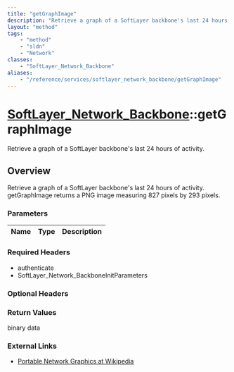 ```yaml
---
title: "getGraphImage"
description: "Retrieve a graph of a SoftLayer backbone's last 24 hours of activity. getGraphImage returns a PNG image measuring 827 pi... "
layout: "method"
tags:
    - "method"
    - "sldn"
    - "Network"
classes:
    - "SoftLayer_Network_Backbone"
aliases:
    - "/reference/services/softlayer_network_backbone/getGraphImage"
---
```

# [SoftLayer_Network_Backbone](/reference/services/SoftLayer_Network_Backbone)::getGraphImage

Retrieve a graph of a SoftLayer backbone's last 24 hours of activity.


## Overview 
Retrieve a graph of a SoftLayer backbone's last 24 hours of activity. getGraphImage returns a PNG image measuring 827 pixels by 293 pixels.

### Parameters 
|Name | Type | Description |
| --- | --- | --- |


### Required Headers
* authenticate
* SoftLayer_Network_BackboneInitParameters

### Optional Headers

### Return Values
binary data

### External Links


* [Portable Network Graphics at Wikipedia](http://en.wikipedia.org/wiki/Portable_Network_Graphics)


